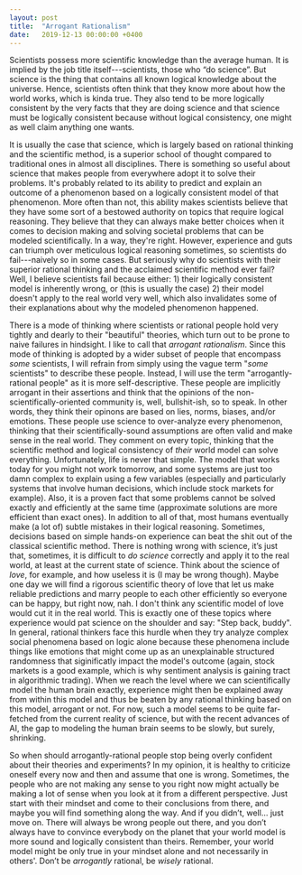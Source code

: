 ```yaml
---
layout: post
title:  "Arrogant Rationalism"
date:   2019-12-13 00:00:00 +0400
---
```


Scientists possess more scientific knowledge than the average human. It is implied by the job title itself---scientists, those who “do science”. But science is the thing that contains all known logical knowledge about the universe. Hence, scientists often think that they know more about how the world works, which is kinda true. They also tend to be more logically consistent by the very facts that they are doing science and that science must be logically consistent because without logical consistency, one might as well claim anything one wants.

It is usually the case that science, which is largely based on rational thinking and the scientific method, is a superior school of thought compared to traditional ones in almost all disciplines. There is something so useful about science that makes people from everywhere adopt it to solve their problems. It's probably related to its ability to predict and explain an outcome of a phenomenon based on a logically consistent model of that phenomenon. More often than not, this ability makes scientists believe that they have some sort of a bestowed authority on topics that require logical reasoning. They believe that they can always make better choices when it comes to decision making and solving societal problems that can be modeled scientifically. In a way, they're right. However, experience and guts can triumph over meticulous logical reasoning sometimes, so scientists do fail---naively so in some cases. But seriously why do scientists with their superior rational thinking and the acclaimed scientific method ever fail? Well, I believe scientists fail because either: 1) their logically consistent model is inherently wrong, or (this is usually the case) 2) their model doesn't apply to the real world very well, which also invalidates some of their explanations about why the modeled phenomenon happened.

There is a mode of thinking where scientists or rational people hold very tightly and dearly to their "beautiful" theories, which turn out to be prone to naive failures in hindsight. I like to call that *arrogant rationalism*. Since this mode of thinking is adopted by a wider subset of people that encompass *some* scientists, I will refrain from simply using the vague term "*some* scientists" to describe these people. Instead, I will use the term "arrogantly-rational people" as it is more self-descriptive. These people are implicitly arrogant in their assertions and think that the opinions of the non-scientifically-oriented community is, well, bullshit-ish, so to speak. In other words, they think their opinons are based on lies, norms, biases, and/or emotions. These people use science to over-analyze every phenomenon, thinking that their scientifically-sound assumptions are often valid and make sense in the real world. They comment on every topic, thinking that the scientific method and logical consistency of *their* world model can solve everything. Unfortunately, life is never that simple. The model that works today for you might not work tomorrow, and some systems are just too damn complex to explain using a few variables (especially and particularly systems that involve human decisions, which include stock markets for example). Also, it is a proven fact that some problems cannot be solved exactly and efficiently at the same time (approximate solutions are more efficient than exact ones). In addition to all of that, most humans eventually make (a lot of) subtle mistakes in their logical reasoning. Sometimes, decisions based on simple hands-on experience can beat the shit out of the classical scientific method. There is nothing wrong with science, it’s just that, sometimes, it is difficult to *do science* correctly and apply it to the real world, at least at the current state of science. Think about the science of *love*, for example, and how useless it is (I may be wrong though). Maybe one day we will find a rigorous scientific theory of love that let us make reliable predictions and marry people to each other efficiently so everyone can be happy, but right now, nah. I don't think any scientific model of love would cut it in the real world. This is exactly one of these topics where experience would pat science on the shoulder and say: "Step back, buddy". In general, rational thinkers face this hurdle when they try analyze complex social phenomena based on logic alone because these phenomena include things like emotions that might come up as an unexplainable structured randomness that siginificatly impact the model's outcome (again, stock markets is a good example, which is why sentiment analysis is gaining tract in algorithmic trading). When we reach the level where we can scientifically model the human brain exactly, experience might then be explained away from within this model and thus be beaten by any rational thinking based on this model, arrogant or not. For now, such a model seems to be quite far-fetched from the current reality of science, but with the recent advances of AI, the gap to modeling the human brain seems to be slowly, but surely, shrinking.

So when should arrogantly-rational people stop being overly confident about their theories and experiments? In my opinion, it is healthy to criticize oneself every now and then and assume that one is wrong. Sometimes, the people who are not making any sense to you right now might actually be making a lot of sense when you look at it from a different perspective. Just start with their mindset and come to their conclusions from there, and maybe you will find something along the way. And if you didn’t, well... just move on. There will always be wrong people out there, and you don’t always have to convince everybody on the planet that your world model is more sound and logically consistent than theirs. Remember, your world model might be only true in your mindset alone and not necessarily in others'. Don’t be *arrogantly* rational, be *wisely* rational.
